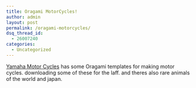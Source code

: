 ```yaml
---
title: Oragami MotorCycles!
author: admin
layout: post
permalink: /oragami-motorcycles/
dsq_thread_id:
  - 26007240
categories:
  - Uncategorized
---
```

[Yamaha Motor Cycles][1] has some Oragami templates for making motor cycles. downloading some of these for the laff. and theres also rare animals of the world and japan.

 [1]: http://www.yamaha-motor.co.jp/eng/papercraft/